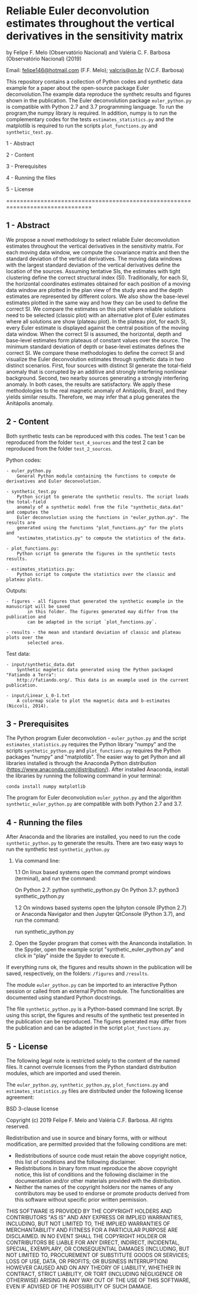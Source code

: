 # Reliable Euler deconvolution estimates throughout the vertical derivatives in the sensitivity matrix 

by Felipe F. Melo (Observatório Nacional) and Valéria C. F. Barbosa (Observatório
Nacional) (2019)

Email: felipe146@hotmail.com (F.F. Melo); valcris@on.br (V.C.F. Barbosa) 

This repository contains a collection of Python codes and synthetic data 
example for a paper about the open-source package Euler deconvolution.The 
example data reproduce the synthetc results and figures shown in the publication.
The Euler deconvolution package `euler_python.py` is compatible with Python 2.7
and 3.7 programming language. To run the program,the numpy library is required. 
In addition, numpy is to run the complementary codes for the tests `estimates_statistics.py`
and the matplotlib is required to run the scripts `plot_functions.py` and `synthetic_test.py`.

1 - Abstract

2 - Content

3 - Prerequisites

4 - Running the files

5 - License

===============================================================================


1 - Abstract
----------------------
We propose a novel methodology to select reliable Euler deconvolution estimates throughout the
vertical derivatives in the sensitivity matrix. For each moving data window, we compute the
covariance matrix and then the standard deviation of the vertical derivatives. The moving data
windows with the largest standard deviation of the vertical derivatives define the location of
the sources. Assuming tentative SIs, the estimates with tight clustering define the correct 
structural index (SI). Traditionally, for each SI, the horizontal coordinates estimates obtained
for each position of a moving data window are plotted in the plan view of the study area and the
depth estimates are represented by different colors. We also show the base-level estimates 
plotted in the same way and how they can be used to define the correct SI. We compare the 
estimates on this plot where reliable solutions need to be selected (classic plot) with an
alternative plot of Euler estimates where all solutions are show (plateau plot). In the plateau
plot, for each SI, every Euler estimate is displayed against the central position of the moving
data window. When the correct SI is assumed, the horizontal, depth and base-level estimates form
plateaus of constant values over the source. The minimum standard deviation of depth or base-level
estimates defines the correct SI. We compare these methodologies to define the correct SI and
visualize the Euler deconvolution estimates through synthetic data in two distinct scenarios.
First, four sources with distinct SI generate the total-field anomaly that is corrupted by an
additive and strongly interfering nonlinear background. Second, two nearby sources generating a
strongly interfering anomaly. In both cases, the results are satisfactory. We apply these 
methodologies to the real magnetic anomaly of Anitápolis, Brazil, and they yields similar results.
Therefore, we may infer that a plug generates the Anitápolis anomaly.


2 - Content
----------------------

Both synthetic tests can be reproduced with this codes. The test 1 can be reproduced from the folder
`test_4_sources` and the test 2 can be reproduced from the folder `test_2_sources`.

Python codes:

	- euler_python.py
		General Python module containing the functions to compute de derivatives and Euler deconvolution.
	
	- synthetic_test.py
		Python script to generate the synthetic results. The script loads the total-field
		anomaly of a synthetic model from the file "synthetic_data.dat" and computes the
		Euler deconvolution using the functions in "euler_python.py". The results are 
		generated using the functions "plot_functions.py" for the plots and 
		"estimates_statistics.py" to compute the statistics of the data. 
		
	- plot_functions.py:
		Python script to generate the figures in the synthetic tests results. 
	
	- estimates_statistics.py:
		Python script to compute the statistics over the classic and plateau plots. 
	
Outputs: 
 
	- figures - all figures that generated the synthetic example in the manuscript will be saved
			in this folder. The figures generated may differ from the publication and
			can be adapted in the script `plot_functions.py`.
						 
	- results - the mean and standard deviation of classic and plateau plots over the
			selected area.

Test data:

	- input/synthetic_data.dat
		Synthetic magnetic data generated using the Python packaged "Fatiando a Terra":	
		http://fatiando.org/. This data is an example used in the current publication.
		
	- input/Linear_L_0-1.txt
		A colormap scale to plot the magnetic data and b-estimates (Niccoli, 2014).

3 - Prerequisites
----------------------
The Python program Euler deconvolution - `euler_python.py` and the script `estimates_statistics.py` requires 
the Python library "numpy" and the scripts `synthetic_python.py` and `plot_functions.py` requires the Python
packages "numpy" and "matplotlib". 
The easier way to get Python and all libraries installed is through the Anaconda Python 
distribution (https://www.anaconda.com/distribution/). After installed Anaconda, install the libraries 
by running the following command in your terminal:

	conda install numpy matplotlib

The program for Euler deconvolution `euler_python.py` and the algorithm `synthetic_euler_python.py`
 are compatible with both Python 2.7 and 3.7.

4 - Running the files
----------------------
After Anaconda and the libraries are installed, you need to run 
the code `synthetic_python.py` to generate the results.
There are two easy ways to run the synthetic test `synthetic_python.py`

1. Via command line: 

	1.1 On linux based systems open the command prompt windows (terminal), and run the command:
	
	On Python 2.7: python synthetic_python.py 
	On Python 3.7: python3 synthetic_python.py 

	1.2 On windows based systems open the Iphyton console (Python 2.7) or 
	Anaconda Navigator and then Jupyter QtConsole (Python 3.7), and run the command:

	run synthetic_python.py

2. Open the Spyder program that comes with the Ananconda installation. In the Spyder, open
the example script "synthetic_euler_python.py" and click in "play" inside the Spyder to execute it.

If everything runs ok, the figures and results shown in the publication will be saved, respectively,
on the folders: `/figures` and `/results`.

The  module `euler_python.py` can be imported to an interactive Python session or called from
an external Python module. The functionalities are documented using standard Python
docstrings.

The file `synthetic_python.py` is a Python-based command line script. By using this 
script, the figures and results of the synthetic test presented in the publication can be reproduced.
The figures generated may differ from the publication and can be adapted in the script `plot_functions.py`.


5 - License
----------------------
The following legal note is restricted solely to the content of the named files. It cannot
overrule licenses from the Python standard distribution modules, which are imported and
used therein.

The `euler_python.py`, `synthetic_python.py`, `plot_functions.py` and `estimates_statistics.py`
files are distributed under the following license agreement:

BSD 3-clause license

Copyright (c) 2019 Felipe F. Melo and Valéria C.F. Barbosa.
All rights reserved.

Redistribution and use in source and binary forms, with or without
modification, are permitted provided that the following conditions are met:

* Redistributions of source code must retain the above copyright notice,
  this list of conditions and the following disclaimer.
* Redistributions in binary form must reproduce the above copyright notice,
  this list of conditions and the following disclaimer in the documentation
  and/or other materials provided with the distribution.
* Neither the names of the copyright holders nor the names of any contributors
  may be used to endorse or promote products derived from this software
  without specific prior written permission.

THIS SOFTWARE IS PROVIDED BY THE COPYRIGHT HOLDERS AND CONTRIBUTORS "AS IS" AND
ANY EXPRESS OR IMPLIED WARRANTIES, INCLUDING, BUT NOT LIMITED TO, THE IMPLIED
WARRANTIES OF MERCHANTABILITY AND FITNESS FOR A PARTICULAR PURPOSE ARE
DISCLAIMED. IN NO EVENT SHALL THE COPYRIGHT HOLDER OR CONTRIBUTORS BE LIABLE
FOR ANY DIRECT, INDIRECT, INCIDENTAL, SPECIAL, EXEMPLARY, OR CONSEQUENTIAL
DAMAGES (INCLUDING, BUT NOT LIMITED TO, PROCUREMENT OF SUBSTITUTE GOODS OR
SERVICES; LOSS OF USE, DATA, OR PROFITS; OR BUSINESS INTERRUPTION) HOWEVER
CAUSED AND ON ANY THEORY OF LIABILITY, WHETHER IN CONTRACT, STRICT LIABILITY,
OR TORT (INCLUDING NEGLIGENCE OR OTHERWISE) ARISING IN ANY WAY OUT OF THE USE
OF THIS SOFTWARE, EVEN IF ADVISED OF THE POSSIBILITY OF SUCH DAMAGE.

